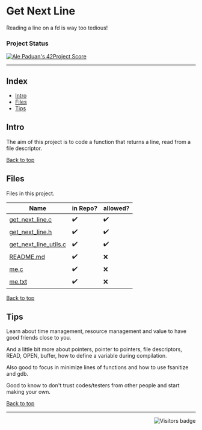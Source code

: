 # Get Next Line
Reading a line on a fd is way too tedious!

### Project Status

[![Ale Paduan's 42Project Score](https://badge42.herokuapp.com/api/project/apaduan-/get_next_line)](https://projects.intra.42.fr/42cursus-libft/apaduan-)

--------------------
<a id='indice'></a>
## Index
- [Intro](#intro)
- [Files](#files)
- [Tips](#tips)


<a id='intro'></a>
## Intro
The aim of this project is to code a function that returns a line, read from a file descriptor. 

[Back to top](#indice)


<a id='files'></a>
## Files
Files in this project.

| Name | in Repo? | allowed? |
| --- | --- | --- |
| [get_next_line.c](https://github.com/oskadoskaposka/gnl/blob/main/get_next_line.c) | ✔️ | ✔️ |
| [get_next_line.h](https://github.com/oskadoskaposka/gnl/blob/main/get_next_line.h) | ✔️ | ✔️ |
| [get_next_line_utils.c](https://github.com/oskadoskaposka/gnl/blob/main/get_next_line_utils.c) |  ✔️ | ✔️ |
| [README.md](https://github.com/oskadoskaposka/gnl/blob/main/README.md) | ✔️ | ❌ |
| [me.c](https://github.com/oskadoskaposka/gnl/blob/main/tests/me.c) | ✔️ | ❌ |
| [me.txt](https://github.com/oskadoskaposka/gnl/blob/main/tests/me.txt)  | ✔️ | ❌ |

<!-- ✔️ -->
<!-- ❌ -->
<!-- [Mensagem a ser exibida](arquivo/caminho link) -->

[Back to top](#indice)


<a id='tips'></a>
## Tips
Learn about time management, resource management and value to have good friends close to you.

And a little bit more about pointers, pointer to pointers, file descriptors, READ, OPEN, buffer, how to define a variable during compilation.

Also good to focus in minimize lines of functions and how to use fsanitize and gdb. 

Good to know to don't trust codes/testers from other people and start making your own. 

[Back to top](#indice)

--------------------

<img align="right" src="https://komarev.com/ghpvc/?username=oskadoskaposka&color=lightgrey&style=flat&label=visitors" alt="Visitors badge" />

<!-- Badge do Projeto => https://github.com/JaeSeoKim/badge42 -->

<!-- 
links para guardar

https://www.ti-enxame.com/pt/c/qual-e-diferenca-entre-char-const-e-const-char/957524743/ 
https://stackoverflow.com/questions/1789594/how-do-i-write-the-cd-command-in-a-makefile
-->